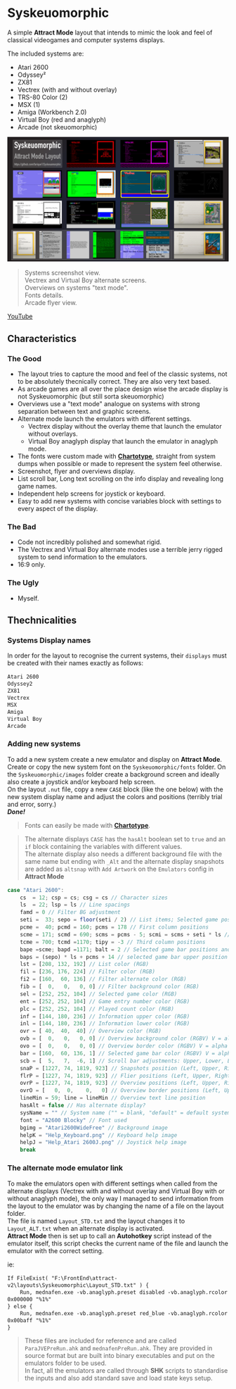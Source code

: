 # Syskeuomorphic  


A simple **Attract Mode** layout that intends to mimic the look and feel of classical videogames and computer systems displays.  

The included systems are:  
- Atari 2600  
- Odyssey²  
- ZX81  
- Vectrex (with and without overlay)  
- TRS-80 Color (2)  
- MSX (1)  
- Amiga (Workbench 2.0)  
- Virtual Boy (red and anaglyph)  
- Arcade (not skeuomorphic)  

![# Syskeuomorphic](https://github.com/farique1/Syskeuomorphic/blob/master/GitHub/Syskeu_Screenboard.png?raw=true)

> Systems screenshot view.  
> Vectrex and Virtual Boy alternate screens.  
> Overviews on systems "text mode".  
> Fonts details.  
> Arcade flyer view.  

[YouTube](https://youtu.be/qVWvaFZ74c8)  

## Characteristics  

### The Good  

- The layout tries to capture the mood and feel of the classic systems, not to be absolutely thecnically correct. They are also very text based.  
- As arcade games are all over the place design wise the arcade display is not Syskeuomorphic (but still sorta skeuomorphic)  
- Overviews use a "text mode" analogue on systems with strong separation between text and graphic screens.  
- Alternate mode launch the emulators with different settings.  
  - Vectrex display without the overlay theme that launch the emulator without overlays.  
  - Virtual Boy anaglyph display that launch the emulator in anaglyph mode.  
- The fonts were custom made  with [**Chartotype**](https://github.com/farique1/Chartotype), straight from system dumps when possible or made to represent the system feel otherwise.  
- Screenshot, flyer and overviews display.  
- List scroll bar, Long text scrolling on the info display and revealing long game names.  
- Independent help screens for joystick or keyboard.  
- Easy to add new systems with concise variables block with settings to every aspect of the display.  

### The Bad  

- Code not incredibly polished and somewhat rigid.  
- The Vectrex and Virtual Boy alternate modes use a terrible jerry rigged system to send information to the emulators.  
- 16:9 only.  

### The Ugly  

- Myself.  

## Thechnicalities  

### Systems Display names  

In order for the layout to recognise the current systems, their `displays` must be created with their names exactly as follows:  

```
Atari 2600
Odyssey2
ZX81
Vectrex
MSX
Amiga
Virtual Boy
Arcade
```


### Adding new systems  

To add a new system create a new emulator and display on **Attract Mode**.  
Create or copy the new system font on the `Syskeuomorphic/fonts` folder.  On the `Syskeuomorphic/images` folder create a background screen and ideally also create a joystick and/or keyboard help screen.  
On the layout `.nut` file, copy a new `CASE` block (like the one below) with the new system display name and adjust the colors and positions (terribly trial and error, sorry.)  
***Done!***  

> Fonts can easily be made with [**Chartotype**](https://github.com/farique1/Chartotype).  

> The alternate displays `CASE` has the `hasAlt` boolean set to `true` and an `if` block containing the variables with different values.   
> The alternate display also needs a different background file with the same name but ending with `_Alt` and the alternate display snapshots are added as `altsnap` with `Add Artwork` on the `Emulators` config in **Attract Mode**  

```Javascript
case "Atari 2600":
	cs  = 12; csp = cs; csg = cs // Character sizes
	ls  = 22; lsp = ls // Line spacings
	famd = 0 // Filter BG adjustment
	seti =  33; sepo = floor(seti / 2) // List items; Selected game position
	pcme =  40; pcmd = 160; pcms = 178 // First column positions
	scme = 171; scmd = 690; scms = pcms - 5; scmi = scms + seti * ls // second column positions
	tcme = 700; tcmd =1170; tipy = -3 // Third column positions
	bape =scme; bapd =1171; balt = 2 // Selected game bar positions and size
	baps = (sepo) * ls + pcms + 14 // selected game bar upper position
	lst = [208, 132, 192] // List color (RGB)
	fil = [236, 176, 224] // Filter color (RGB)
	fi2 = [160,  60, 136] // Filter alternate color (RGB)
	fib = [  0,   0,   0, 0] // Filter background color (RGB)
	sel = [252, 252, 104] // Selected game color (RGB)
	ent = [252, 252, 104] // Game entry number color (RGB)
	plc = [252, 252, 104] // Played count color (RGB)
	inf = [144, 180, 236] // Information upper color (RGB)
	inl = [144, 180, 236] // Information lower color (RGB)
	ovr = [ 40,  40,  40] // Overview color (RGB)
	ovb = [  0,   0,   0, 0] // Overview background color (RGBV) V = alpha or visible boolean
	ovo = [  0,   0,   0, 0] // Overview border color (RGBV) V = alpha or visible boolean
	bar = [160,  60, 136, 1] // Selected game bar color (RGBV) V = alpha or visible boolean
	scb = [  5,   7,  -6, 1] // Scroll bar adjustments: Upper, Lower, Left, Width
	snaP = [1227, 74, 1819, 923] // Snapshots position (Left, Upper, Right, Lower)
	flrP = [1227, 74, 1819, 923] // Flier positions (Left, Upper, Right, Lower)
	ovrP = [1227, 74, 1819, 923] // Overview positions (Left, Upper, Right, Lower)
	ovrO = [   0,  0,    0,   0] // Overview border positions (Left, Upper, Right, Lower)
	lineMin = 59; line = lineMin // Overview text line position
	hasAlt = false // Has alternate display?
	sysName = "" // System name ("" = blank, "default" = default system name, "Name" = 'Name')
	font = "A2600 Blocky" // Font used
	bgimg = "Atari2600WideFree" // Background image
	helpK = "Help_Keyboard.png" // Keyboard help image
	helpJ = "Help_Atari 2600J.png" // Joystick help image
	break
```

### The alternate mode emulator link  

To make the emulators open with different settings when called from the alternate displays (Vectrex with and without overlay and Virtual Boy with or without anaglyph mode), the only way I managed to send information from the layout to the emulator was by changing the name of a file on the layout folder.  
The file is named `Layout_STD.txt` and the layout changes it to `Layout_ALT.txt` when an alternate display is activated.  
**Attract Mode** then is set up to call an **Autohotkey** script instead of the emulator itself, this script checks the current name of the file and launch the emulator with the correct setting.  

ie:  
```Autohotkey
If FileExist( "F:\FrontEnd\attract-v2\layouts\Syskeuomorphic\Layout_STD.txt" ) {
	Run, mednafen.exe -vb.anaglyph.preset disabled -vb.anaglyph.rcolor 0x000000 "%1%"
} else {
	Run, mednafen.exe -vb.anaglyph.preset red_blue -vb.anaglyph.rcolor 0x00baff "%1%"
}
```

> These files are included for reference and are called `ParaJVEPreRun.ahk` and `mednafenPreRun.ahk`. They are provided in source format but are built into binary executables and put on the emulators folder to be used.  
> In fact, all the emulators are called through **SHK** scripts to standardise the inputs and also add standard save and load state keys setup.  
